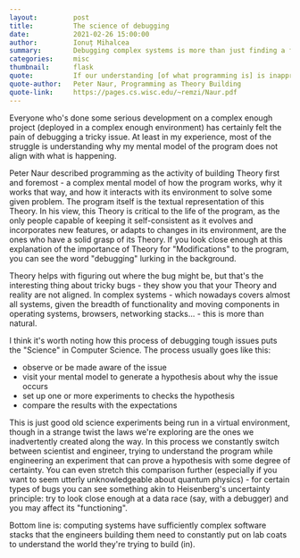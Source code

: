 ```yaml
---
layout:         post
title:          The science of debugging
date:           2021-02-26 15:00:00
author:         Ionuț Mihalcea
summary:        Debugging complex systems is more than just finding a fixing a mistake
categories:     misc
thumbnail:      flask
quote:          If our understanding [of what programming is] is inappropriate we will misunderstand the difficulties that arise in the activity and our attempts to overcome them will give rise to conflicts and frustrations.
quote-author:   Peter Naur, Programming as Theory Building
quote-link:     https://pages.cs.wisc.edu/~remzi/Naur.pdf
---
```


Everyone who's done some serious development on a complex enough project (deployed in a complex enough environment) has certainly felt the pain of debugging a tricky issue. At least in my experience, most of the struggle is understanding why my mental model of the program does not align with what is happening.

Peter Naur described programming as the activity of building Theory first and foremost - a complex mental model of how the program works, why it works that way, and how it interacts with its environment to solve some given problem. The program itself is the textual representation of this Theory. In his view, this Theory is critical to the life of the program, as the only people capable of keeping it self-consistent as it evolves and incorporates new features, or adapts to changes in its environment, are the ones who have a solid grasp of its Theory. If you look close enough at this explanation of the importance of Theory for "Modifications" to the program, you can see the word "debugging" lurking in the background.

Theory helps with figuring out where the bug might be, but that's the interesting thing about tricky bugs - they show you that your Theory and reality are not aligned. In complex systems - which nowadays covers almost all systems, given the breadth of functionality and moving components in operating systems, browsers, networking stacks... - this is more than natural.

I think it's worth noting how this process of debugging tough issues puts the "Science" in Computer Science. The process usually goes like this:
* observe or be made aware of the issue
* visit your mental model to generate a hypothesis about why the issue occurs
* set up one or more experiments to checks the hypothesis
* compare the results with the expectations

This is just good old science experiments being run in a virtual environment, though in a strange twist the laws we're exploring are the ones we inadvertently created along the way. In this process we constantly switch between scientist and engineer, trying to understand the program while engineering an experiment that can prove a hypothesis with some degree of certainty. You can even stretch this comparison further (especially if you want to seem utterly unknowledgeable about quantum physics) - for certain types of bugs you can see something akin to Heisenberg's uncertainty principle: try to look close enough at a data race (say, with a debugger) and you may affect its "functioning".

Bottom line is: computing systems have sufficiently complex software stacks that the engineers building them need to constantly put on lab coats to understand the world they're trying to build (in).